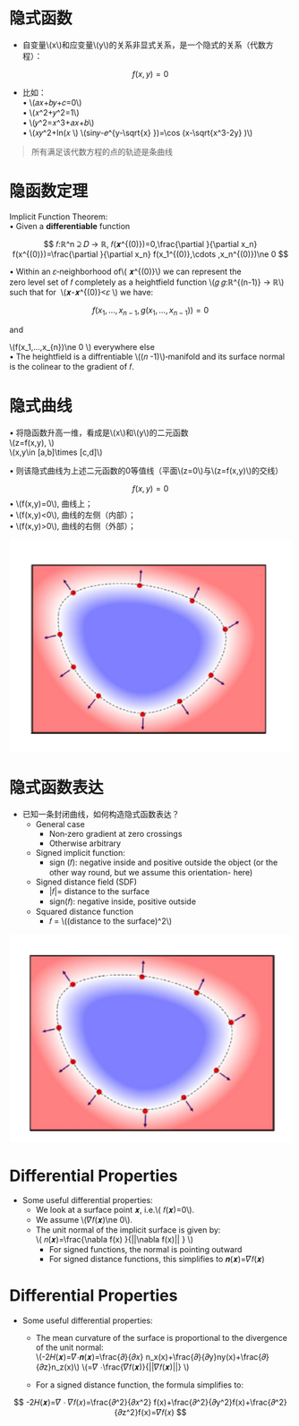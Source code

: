 # 隐式函数    

* 自变量\\(x\\)和应变量\\(y\\)的关系非显式关系，是一个隐式的关系（代数方程）：  

$$
f(x,y)=0
$$

* 比如：     
• \\(𝑎𝑥+𝑏𝑦+𝑐=0\\)    
• \\(𝑥^2+𝑦^2=1\\)   
• \\(𝑦^2=𝑥^3+𝑎𝑥+𝑏\\)   
• \\(𝑥𝑦^2+ln(𝑥 \\) \\(sin𝑦-𝑒^{y-\sqrt{x} })=\cos (x-\sqrt{x^3-2y} )\\)

> 所有满足该代数方程的点的轨迹是条曲线  


# 隐函数定理   

Implicit Function Theorem:     
• Given a **differentiable** function     

$$
𝑓:ℝ^n ⊇ 𝐷 → ℝ, 𝑓(𝒙^{(0)})=0,\frac{\partial }{\partial x_n} f(x^{(0)})=\frac{\partial }{\partial x_n} f(x_1^{(0)},\cdots ,x_n^{(0)})\ne 0
$$


• Within an 𝜀‐neighborhood of\\( 𝒙^{(0)}\\) we can represent the
zero level set of 𝑓 completely as a heightfield function \\(𝑔 𝑔:ℝ^{(n-1)} → ℝ\\) such that for  \\(𝒙-𝒙^{(0)}<𝜀 \\) we have:     

$$
f(x_1,…,x_{n-1},g(x_1,…,x_{n-1}))=0 
$$

and   

\\(f(x_1,…,x_{n})\ne 0 \\) everywhere else     
• The heightfield is a diffrentiable \\((𝑛 -1)\\)‐manifold and
its surface normal is the colinear to the gradient of 𝑓.     


# 隐式曲线    


• 将隐函数升高一维，看成是\\(x\\)和\\(y\\)的二元函数    
\\(z=f(x,y), \\)     
\\(x,y\in [a,b]\times [c,d]\\)

• 则该隐式曲线为上述二元函数的0等值线（平面\\(z=0\\)与\\(z=f(x,y)\\)的交线）   

$$
f(x,y)=0
$$
• \\(f(x,y)=0\\), 曲线上；    
• \\(f(x,y)<0\\), 曲线的左侧（内部）；    
• \\(f(x,y)>0\\), 曲线的右侧（外部）；   

![](../assets/瘾曲4.png) 



# 隐式函数表达    

 - 已知一条封闭曲线，如何构造隐式函数表达？     
    - General case     
      - Non‐zero gradient at zero crossings     
      - Otherwise arbitrary     
    - Signed implicit function:    
      - sign (𝑓): negative inside and positive outside the object (or the other way round, but we assume this orientation- here)
    - Signed distance field (SDF)    
      - |𝑓|= distance to the surface    
      - sign(𝑓): negative inside, positive outside    
    - Squared distance function    
      - 𝑓 = \\((distance to the surface)^2\\)   

![](../assets/瘾曲5.png) 


# Differential Properties   

  - Some useful differential properties:       
     - We look at a surface point 𝒙, i.e.\\( 𝑓(𝒙)=0\\).      
      - We assume \\(𝛻𝑓(𝒙)\ne 0\\).     
    - The unit normal of the implicit surface is given by:    
 \\( 𝑛(𝒙)=\frac{\nabla  f(x) }{||\nabla f(x)|| } \\)
       - For signed functions, the normal is pointing outward      
       - For signed distance functions, this simplifies to 𝒏(𝒙)=𝛻𝑓(𝒙)     



# Differential Properties   


  - Some useful differential properties:
    - The mean curvature of the surface is proportional to the divergence of the unit normal:   
\\(-2𝐻(𝒙)=𝛻⋅𝒏(𝒙)=\frac{𝜕}{𝜕𝑥} n_x(x)+\frac{𝜕}{𝜕y}ny(x)+\frac{𝜕}{𝜕z}n_z(x)\\)
\\(=𝛻 ⋅\frac{𝛻𝑓(𝒙)}{||𝛻𝑓(𝒙)||} \\)

    - For a signed distance function, the formula simplifies to:     

$$
-2𝐻(𝒙)=𝛻 ⋅ 𝛻𝑓(𝑥)=\frac{𝜕^2}{𝜕𝑥^2} f(x)+\frac{𝜕^2}{𝜕y^2}f(x)+\frac{𝜕^2}{𝜕z^2}f(x)=𝛻𝑓(𝑥)
$$

